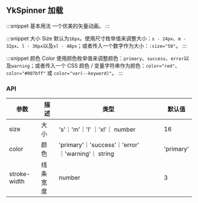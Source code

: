 ## YkSpinner 加载

:::snippet
基本用法
一个优美的矢量动画。
<SpinnerPrimary/>
:::

:::snippet
大小 Size
默认为`16px`。使用尺寸枚举值来调整大小：`s - 24px`、`m - 32px`、`l - 36px`以及`xl - 48px`；或者传入一个数字作为大小：`:size="50"`。
<SpinnerSize/>
:::

:::snippet
颜色 Color
使用颜色枚举值来调整颜色：`primary`、`success`、`error`以及`warning`；或者传入一个 CSS 颜色 / 变量字符串作为颜色：`color="red"`、`color="#007bff"` 或 `color="var(--keyword)"`。
<SpinnerColor/>
:::

### API

| 参数         | 描述     | 类型                                               | 默认值    |
| ------------ | -------- | -------------------------------------------------- | --------- |
| size         | 大小     | 's'｜'m'｜'l' ｜'xl'｜ number                      | 16        |
| color        | 颜色     | 'primary'｜'success'｜'error' ｜'warning'｜ string | 'primary' |
| stroke-width | 线条宽度 | number                                             | 3         |
